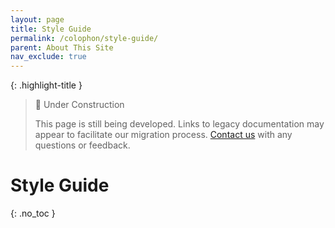 ```yaml
---
layout: page
title: Style Guide
permalink: /colophon/style-guide/
parent: About This Site
nav_exclude: true
---
```


{: .highlight-title }
> 🚧 Under Construction
>
> This page is still being developed. Links to legacy documentation may appear to facilitate our migration process. [Contact us](/metadata-documentation/contact/) with any questions or feedback.

# Style Guide
{: .no_toc }
